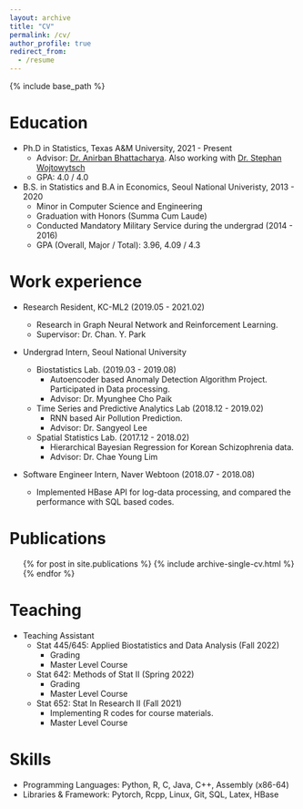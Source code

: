 ```yaml
---
layout: archive
title: "CV"
permalink: /cv/
author_profile: true
redirect_from:
  - /resume
---
```


{% include base_path %}

Education
======
* Ph.D in Statistics, Texas A&M University, 2021 - Present
  * Advisor: [Dr. Anirban Bhattacharya](https://sites.google.com/view/anirban-bhattacharya-tamu/). Also working with [Dr. Stephan Wojtowytsch](https://www.swojtowytsch.com/)
  * GPA: 4.0 / 4.0
* B.S. in Statistics and B.A in Economics, Seoul National Univeristy, 2013 - 2020
  * Minor in Computer Science and Engineering
  * Graduation with Honors (Summa Cum Laude)
  * Conducted Mandatory Military Service during the undergrad (2014 - 2016) 
  * GPA (Overall, Major / Total): 3.96, 4.09 / 4.3

Work experience
======
* Research Resident, KC-ML2 (2019.05 - 2021.02)
  * Research in Graph Neural Network and Reinforcement Learning. 
  * Supervisor: Dr. Chan. Y. Park

* Undergrad Intern, Seoul National University
  * Biostatistics Lab. (2019.03 - 2019.08)
    * Autoencoder based Anomaly Detection Algorithm Project. Participated in Data processing.
    * Advisor: Dr. Myunghee Cho Paik
  * Time Series and Predictive Analytics Lab (2018.12 - 2019.02)
    * RNN based Air Pollution Prediction.
    * Advisor: Dr. Sangyeol Lee
  * Spatial Statistics Lab. (2017.12 - 2018.02)
    * Hierarchical Bayesian Regression for Korean Schizophrenia data.
    * Advisor: Dr. Chae Young Lim

* Software Engineer Intern, Naver Webtoon (2018.07 - 2018.08)
  * Implemented HBase API for log-data processing, and compared the performance with SQL based codes.

Publications
======

  <ul>{% for post in site.publications %}
    {% include archive-single-cv.html %}
  {% endfor %}</ul>
  
Teaching
======

* Teaching Assistant
  * Stat 445/645: Applied Biostatistics and Data Analysis (Fall 2022)
    * Grading
    * Master Level Course
  * Stat 642: Methods of Stat II (Spring 2022)
    * Grading
    * Master Level Course
  * Stat 652: Stat In Research II (Fall 2021)
    * Implementing R codes for course materials.
    * Master Level Course
<!---
  <ul>{% for post in site.teaching %}
    {% include archive-single-cv.html %}
  {% endfor %}</ul>
-->
  
Skills
======
* Programming Languages: Python, R, C, Java, C++, Assembly (x86-64)
* Libraries & Framework: Pytorch, Rcpp, Linux, Git, SQL, Latex, HBase

<!---
Talks
======
  <ul>{% for post in site.talks %}
    {% include archive-single-talk-cv.html %}
  {% endfor %}</ul>
-->
